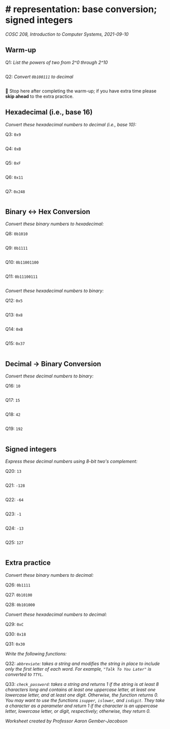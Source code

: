 # # representation: base conversion; signed integers
_COSC 208, Introduction to Computer Systems, 2021-09-10_

## Warm-up
Q1: _List the powers of two from 2^0 through 2^10_
```

```

Q2: _Convert `0b100111` to decimal_
```

```

🛑 Stop here after completing the warm-up; if you have extra time please **skip ahead** to the extra practice.

## Hexadecimal (i.e., base 16)
_Convert these hexadecimal numbers to decimal (i.e., base 10):_

Q3: `0x9`
```

```

Q4: `0xB`
```

```

Q5: `0xF`
```

```

Q6: `0x11`
```

```

Q7: `0x248`
```

```

## Binary <-> Hex Conversion
_Convert these binary numbers to hexadecimal:_ 

Q8: `0b1010`
```

```

Q9: `0b1111`
```

```

Q10: `0b11001100`
```

```

Q11: `0b11100111`
```

```

_Convert these hexadecimal numbers to binary:_

Q12: `0x5`
```

```

Q13: `0x8`
```

```

Q14: `0xB`
```

```

Q15: `0x37`
```

```

## Decimal -> Binary Conversion
_Convert these decimal numbers to binary:_

Q16: `10`
```

```

Q17: `15`
```

```

Q18: `42`
```

```

Q19: `192`
```

```

## Signed integers
_Express these decimal numbers using 8-bit two's complement:_

Q20: `13`
```

```

Q21: `-128`
```

```

Q22: `-64`
```

```

Q23: `-1`
```

```

Q24: `-13`
```

```

Q25: `127`
```

```

## Extra practice
_Convert these binary numbers to decimal:_

Q26: `0b1111`

Q27: `0b10100`

Q28: `0b101000`

_Convert these hexadecimal numbers to decimal:_

Q29: `0xC`

Q30: `0x18`

Q31: `0x30`

_Write the following functions:_

Q32: _`abbreviate`: takes a string and modifies the string in place to include only the first letter of each word. For example, `"Talk To You Later"` is converted to `TTYL`._

Q33: _`check_password`: takes a string and returns 1 if the string is at least 8 characters long and contains at least one uppercase letter, at least one lowercase letter, and at least one digit. Otherwise, the function returns 0. You may want to use the functions `isupper`, `islower`, and `isdigit`. They take a character as a parameter and return 1 if the character is an uppercase letter, lowercase letter, or digit, respectively; otherwise, they return 0._

_Worksheet created by Professor Aaron Gember-Jacobson_

